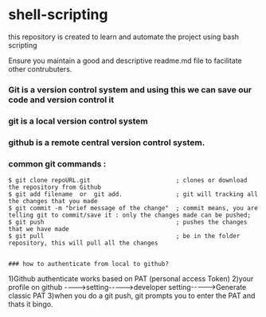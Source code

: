 # shell-scripting
this repository is created to learn and automate the project using bash scripting

Ensure you maintain a good and descriptive readme.md file to facilitate other contrubuters.

### Git is a version control system and using this we can save our code and version control it

### git is a local version control system 

### github is a remote central version control system.

### common git commands  :

```
$ git clone repoURL.git                        ; clones or download the repository from Github
$ git add filename  or  git add.               ; git will tracking all the changes that you made
$ git commit -m "brief message of the change"  ; commit means, you are telling git to commit/save it : only the changes made can be pushed;
$ git push                                     ; pushes the changes that we have made
$ git pull                                     ; be in the folder repository, this will pull all the changes 


### how to authenticate from local to github?

``````

1)Github authenticate works based on PAT (personal access Token)
2)your profile on github ---->setting----->developer setting----->Generate classic PAT
3)when you do a git push, git prompts you to enter the PAT and thats it bingo.

``````